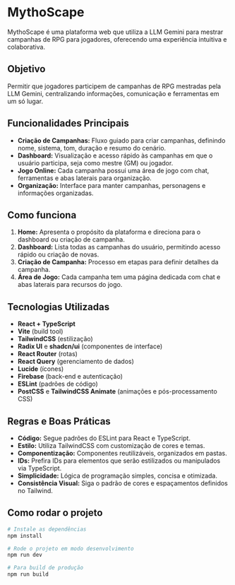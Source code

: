 # MythoScape

MythoScape é uma plataforma web que utiliza a LLM Gemini para mestrar campanhas de RPG para jogadores, oferecendo uma experiência intuitiva e colaborativa.

## Objetivo

Permitir que jogadores participem de campanhas de RPG mestradas pela LLM Gemini, centralizando informações, comunicação e ferramentas em um só lugar.

## Funcionalidades Principais

- **Criação de Campanhas:** Fluxo guiado para criar campanhas, definindo nome, sistema, tom, duração e resumo do cenário.
- **Dashboard:** Visualização e acesso rápido às campanhas em que o usuário participa, seja como mestre (GM) ou jogador.
- **Jogo Online:** Cada campanha possui uma área de jogo com chat, ferramentas e abas laterais para organização.
- **Organização:** Interface para manter campanhas, personagens e informações organizadas.

## Como funciona

1. **Home:** Apresenta o propósito da plataforma e direciona para o dashboard ou criação de campanha.
2. **Dashboard:** Lista todas as campanhas do usuário, permitindo acesso rápido ou criação de novas.
3. **Criação de Campanha:** Processo em etapas para definir detalhes da campanha.
4. **Área de Jogo:** Cada campanha tem uma página dedicada com chat e abas laterais para recursos do jogo.

## Tecnologias Utilizadas

- **React + TypeScript**
- **Vite** (build tool)
- **TailwindCSS** (estilização)
- **Radix UI** e **shadcn/ui** (componentes de interface)
- **React Router** (rotas)
- **React Query** (gerenciamento de dados)
- **Lucide** (ícones)
- **Firebase** (back-end e autenticação)
- **ESLint** (padrões de código)
- **PostCSS** e **TailwindCSS Animate** (animações e pós-processamento CSS)

## Regras e Boas Práticas

- **Código:** Segue padrões do ESLint para React e TypeScript.
- **Estilo:** Utiliza TailwindCSS com customização de cores e temas.
- **Componentização:** Componentes reutilizáveis, organizados em pastas.
- **IDs:** Prefira IDs para elementos que serão estilizados ou manipulados via TypeScript.
- **Simplicidade:** Lógica de programação simples, concisa e otimizada.
- **Consistência Visual:** Siga o padrão de cores e espaçamentos definidos no Tailwind.

## Como rodar o projeto

```bash
# Instale as dependências
npm install

# Rode o projeto em modo desenvolvimento
npm run dev

# Para build de produção
npm run build
```
